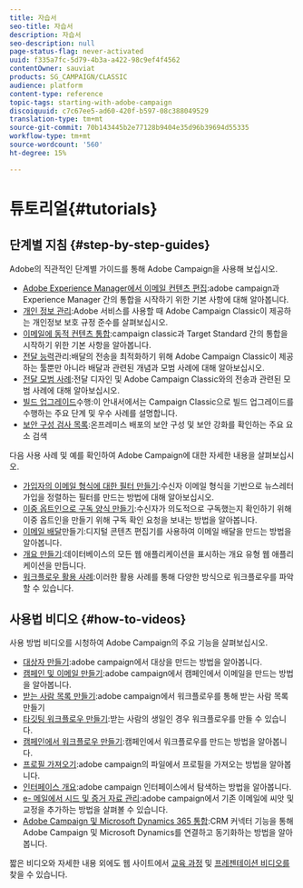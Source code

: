 ```yaml
---
title: 자습서
seo-title: 자습서
description: 자습서
seo-description: null
page-status-flag: never-activated
uuid: f335a7fc-5d79-4b3a-a422-98c9ef4f4562
contentOwner: sauviat
products: SG_CAMPAIGN/CLASSIC
audience: platform
content-type: reference
topic-tags: starting-with-adobe-campaign
discoiquuid: c7c67ee5-ad60-420f-b597-08c388049529
translation-type: tm+mt
source-git-commit: 70b143445b2e77128b9404e35d96b39694d55335
workflow-type: tm+mt
source-wordcount: '560'
ht-degree: 15%

---
```



# 튜토리얼{#tutorials}

## 단계별 지침 {#step-by-step-guides}

Adobe의 직관적인 단계별 가이드를 통해 Adobe Campaign을 사용해 보십시오.

* [Adobe Experience Manager에서 이메일 컨텐츠 편집](https://helpx.adobe.com/campaign/kb/acc-aem.html):adobe campaign과 Experience Manager 간의 통합을 시작하기 위한 기본 사항에 대해 알아봅니다.
* [개인 정보 관리](https://helpx.adobe.com/kr/campaign/kb/acc-privacy.html):Adobe 서비스를 사용할 때 Adobe Campaign Classic이 제공하는 개인정보 보호 규정 준수를 살펴보십시오.
* [이메일에 동적 컨텐츠 통합](https://docs.adobe.com/content/help/en/campaign-classic/using/integrating-with-adobe-experience-cloud/adobe-target/inserting-a-dynamic-image.html):campaign classic과 Target Standard 간의 통합을 시작하기 위한 기본 사항을 알아봅니다.
* [전달 능력](../../delivery/using/deliverability-key-points.md)관리:배달의 전송을 최적화하기 위해 Adobe Campaign Classic이 제공하는 툴뿐만 아니라 배달과 관련된 개념과 모범 사례에 대해 알아보십시오.
* [전달 모범 사례](../../delivery/using/delivery-best-practices.md):전달 디자인 및 Adobe Campaign Classic와의 전송과 관련된 모범 사례에 대해 알아보십시오.
* [빌드 업그레이드](https://helpx.adobe.com/kr/campaign/kb/acc-build-upgrade.html)수행:이 안내서에서는 Campaign Classic으로 빌드 업그레이드를 수행하는 주요 단계 및 우수 사례를 설명합니다.
* [보안 구성 검사 목록](https://helpx.adobe.com/kr/campaign/kb/acc-security.html):온프레미스 배포의 보안 구성 및 보안 강화를 확인하는 주요 요소 검색

다음 사용 사례 및 예를 확인하여 Adobe Campaign에 대한 자세한 내용을 살펴보십시오.

* [가입자의 이메일 형식에 대한 필터 만들기](../../platform/using/use-case.md#creating-a-filter-on-the-email-format-of-subscribers):수신자 이메일 형식을 기반으로 뉴스레터 가입을 정렬하는 필터를 만드는 방법에 대해 알아보십시오.
* [이중 옵트인으로 구독 양식 만들기](../../web/using/use-cases--web-forms.md#create-a-subscription--form-with-double-opt-in):수신자가 의도적으로 구독했는지 확인하기 위해 이중 옵트인을 만들기 위해 구독 확인 요청을 보내는 방법을 알아봅니다.
* [이메일 배달](../../web/using/use-case--creating-an-email-delivery.md)만들기:디지털 콘텐츠 편집기를 사용하여 이메일 배달을 만드는 방법을 알아봅니다.
* [개요 만들기](../../web/using/use-cases--creating-overviews.md):데이터베이스의 모든 웹 애플리케이션을 표시하는 개요 유형 웹 애플리케이션을 만듭니다.
* [워크플로우 활용 사례](../../workflow/using/about-workflow-use-cases.md):이러한 활용 사례를 통해 다양한 방식으로 워크플로우를 파악할 수 있습니다.

## 사용법 비디오 {#how-to-videos}

사용 방법 비디오를 시청하여 Adobe Campaign의 주요 기능을 살펴보십시오.

* [대상자 만들기](https://docs.adobe.com/content/help/ko-KR/campaign-classic-learn/tutorials/getting-started/creating-a-list-of-recipients.html):adobe campaign에서 대상을 만드는 방법을 알아봅니다.
* [캠페인 및 이메일 만들기](https://docs.adobe.com/content/help/ko-KR/campaign-classic-learn/tutorials/getting-started/creating-a-campaign-and-an-email.html):adobe campaign에서 캠페인에서 이메일을 만드는 방법을 알아봅니다.
* [받는 사람 목록 만들기](https://docs.adobe.com/content/help/ko-KR/campaign-classic-learn/tutorials/getting-started/creating-a-list-of-recipients.html):adobe campaign에서 워크플로우를 통해 받는 사람 목록 만들기
* [타깃팅 워크플로우 만들기](https://docs.adobe.com/content/help/en/campaign-learn/campaign-classic-tutorials/getting-started/creating-a-targeting-workflow.html):받는 사람의 생일인 경우 워크플로우를 만들 수 있습니다.
* [캠페인에서 워크플로우 만들기](https://docs.adobe.com/content/help/ko-KR/campaign-classic-learn/tutorials/getting-started/creating-a-workflow.html):캠페인에서 워크플로우를 만드는 방법을 알아봅니다.
* [프로필 가져오기](https://docs.adobe.com/content/help/ko-KR/campaign-classic-learn/tutorials/getting-started/importing-profiles.html):adobe campaign의 파일에서 프로필을 가져오는 방법을 알아봅니다.
* [인터페이스 개요](https://docs.adobe.com/content/help/en/campaign-learn/campaign-classic-tutorials/getting-started/interface-overview.html):adobe campaign 인터페이스에서 탐색하는 방법을 알아봅니다.
* [e- 메일에서 시드 및 증거 자료 관리](https://docs.adobe.com/content/help/ko-KR/campaign-classic-learn/tutorials/getting-started/managing-seed-and-proofs.html):adobe campaign에서 기존 이메일에 씨앗 및 교정을 추가하는 방법을 살펴볼 수 있습니다.
* [Adobe Campaign 및 Microsoft Dynamics 365 통합](https://docs.adobe.com/content/help/en/campaign-learn/campaign-classic-tutorials/integrating/dynamics365-integration.html):CRM 커넥터 기능을 통해 Adobe Campaign 및 Microsoft Dynamics를 연결하고 동기화하는 방법을 알아봅니다.

짧은 비디오와 자세한 내용 외에도 웹 사이트에서 [교육 과정](https://learning.adobe.com/catalog.html) 및 [프레젠테이션 비디오를](https://www.adobe.com/training/video.html) 찾을 수 있습니다.
